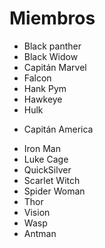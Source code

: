 # Miembros

* Black panther
* Black Widow
* Capitán Marvel
* Falcon
* Hank Pym
* Hawkeye
* Hulk
- Capitán America
* Iron Man
* Luke Cage
* QuickSilver
* Scarlet Witch
* Spider Woman
* Thor
* Vision
* Wasp
* Antman
